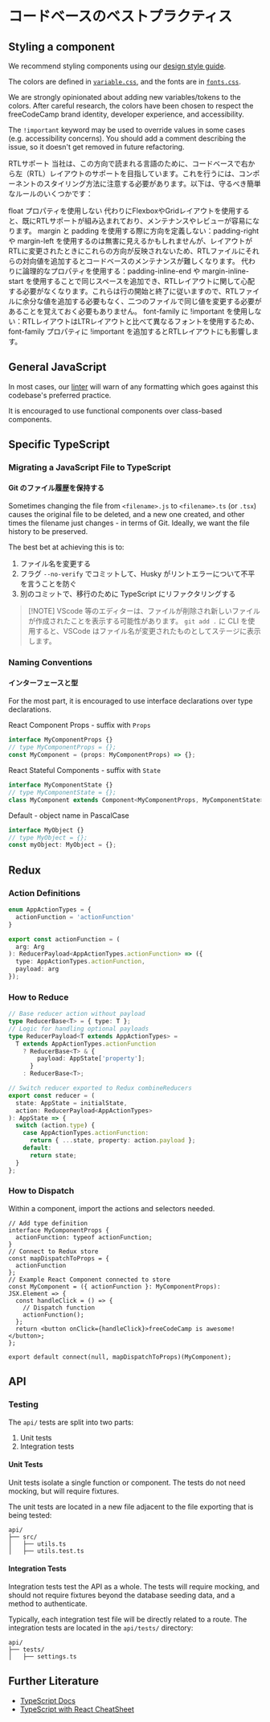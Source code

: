 # コードベースのベストプラクティス

## Styling a component

We recommend styling components using our [design style guide](https://design-style-guide.freecodecamp.org/).

The colors are defined in [`variable.css`](/client/src/components/layouts/variables.css), and the fonts are in [`fonts.css`](/client/src/components/layouts/fonts.css).

We are strongly opinionated about adding new variables/tokens to the colors. After careful research, the colors have been chosen to respect the freeCodeCamp brand identity, developer experience, and accessibility.

The `!important` keyword may be used to override values in some cases (e.g. accessibility concerns). You should add a comment describing the issue, so it doesn't get removed in future refactoring.

RTLサポート
当社は、この方向で読まれる言語のために、コードベースで右から左（RTL）レイアウトのサポートを目指しています。これを行うには、コンポーネントのスタイリング方法に注意する必要があります。以下は、守るべき簡単なルールのいくつかです：

float プロパティを使用しない
代わりにFlexboxやGridレイアウトを使用すると、既にRTLサポートが組み込まれており、メンテナンスやレビューが容易になります。
margin と padding を使用する際に方向を定義しない：padding-right や margin-left を使用するのは無害に見えるかもしれませんが、レイアウトがRTLに変更されたときにこれらの方向が反映されないため、RTLファイルにそれらの対向値を追加するとコードベースのメンテナンスが難しくなります。
代わりに論理的なプロパティを使用する：padding-inline-end や margin-inline-start を使用することで同じスペースを追加でき、RTLレイアウトに関して心配する必要がなくなります。これらは行の開始と終了に従いますので、RTLファイルに余分な値を追加する必要もなく、二つのファイルで同じ値を変更する必要があることを覚えておく必要もありません。
font-family に !important を使用しない：RTLレイアウトはLTRレイアウトと比べて異なるフォントを使用するため、font-family プロパティに !important を追加するとRTLレイアウトにも影響します。

## General JavaScript

In most cases, our [linter](how-to-setup-freecodecamp-locally.md#follow-these-steps-to-get-your-development-environment-ready) will warn of any formatting which goes against this codebase's preferred practice.

It is encouraged to use functional components over class-based components.

## Specific TypeScript

### Migrating a JavaScript File to TypeScript

#### Git のファイル履歴を保持する

Sometimes changing the file from `<filename>.js` to `<filename>.ts` (or `.tsx`) causes the original file to be deleted, and a new one created, and other times the filename just changes - in terms of Git. Ideally, we want the file history to be preserved.

The best bet at achieving this is to:

1. ファイル名を変更する
2. フラグ `--no-verify` でコミットして、Husky がリントエラーについて不平を言うことを防ぐ
3. 別のコミットで、移行のために TypeScript にリファクタリングする

> [!NOTE] VScode 等のエディターは、ファイルが削除され新しいファイルが作成されたことを表示する可能性があります。 `git add .` に CLI を使用すると、VSCode はファイル名が変更されたものとしてステージに表示します。

### Naming Conventions

#### インターフェースと型

For the most part, it is encouraged to use interface declarations over type declarations.

React Component Props - suffix with `Props`

```typescript
interface MyComponentProps {}
// type MyComponentProps = {};
const MyComponent = (props: MyComponentProps) => {};
```

React Stateful Components - suffix with `State`

```typescript
interface MyComponentState {}
// type MyComponentState = {};
class MyComponent extends Component<MyComponentProps, MyComponentState> {}
```

Default - object name in PascalCase

```typescript
interface MyObject {}
// type MyObject = {};
const myObject: MyObject = {};
```

<!-- #### Redux Actions -->

<!-- TODO: Once refactored to TS, showcase naming convention for Reducers/Actions and how to type dispatch funcs -->

## Redux

### Action Definitions

```typescript
enum AppActionTypes = {
  actionFunction = 'actionFunction'
}

export const actionFunction = (
  arg: Arg
): ReducerPayload<AppActionTypes.actionFunction> => ({
  type: AppActionTypes.actionFunction,
  payload: arg
});
```

### How to Reduce

```typescript
// Base reducer action without payload
type ReducerBase<T> = { type: T };
// Logic for handling optional payloads
type ReducerPayload<T extends AppActionTypes> =
  T extends AppActionTypes.actionFunction
    ? ReducerBase<T> & {
        payload: AppState['property'];
      }
    : ReducerBase<T>;

// Switch reducer exported to Redux combineReducers
export const reducer = (
  state: AppState = initialState,
  action: ReducerPayload<AppActionTypes>
): AppState => {
  switch (action.type) {
    case AppActionTypes.actionFunction:
      return { ...state, property: action.payload };
    default:
      return state;
  }
};
```

### How to Dispatch

Within a component, import the actions and selectors needed.

```tsx
// Add type definition
interface MyComponentProps {
  actionFunction: typeof actionFunction;
}
// Connect to Redux store
const mapDispatchToProps = {
  actionFunction
};
// Example React Component connected to store
const MyComponent = ({ actionFunction }: MyComponentProps): JSX.Element => {
  const handleClick = () => {
    // Dispatch function
    actionFunction();
  };
  return <button onClick={handleClick}>freeCodeCamp is awesome!</button>;
};

export default connect(null, mapDispatchToProps)(MyComponent);
```

<!-- ### Redux Types File -->
<!-- The types associated with the Redux store state are located in `client/src/redux/types.ts`... -->

## API

### Testing

The `api/` tests are split into two parts:

1. Unit tests
2. Integration tests

#### Unit Tests

Unit tests isolate a single function or component. The tests do not need mocking, but will require fixtures.

The unit tests are located in a new file adjacent to the file exporting that is being tested:

```text
api/
├── src/
│   ├── utils.ts
│   ├── utils.test.ts
```

#### Integration Tests

Integration tests test the API as a whole. The tests will require mocking, and should not require fixtures beyond the database seeding data, and a method to authenticate.

Typically, each integration test file will be directly related to a route. The integration tests are located in the `api/tests/` directory:

```text
api/
├── tests/
│   ├── settings.ts
```

## Further Literature

- [TypeScript Docs](https://www.typescriptlang.org/docs/)
- [TypeScript with React CheatSheet](https://github.com/typescript-cheatsheets/react#readme)
